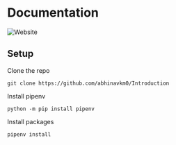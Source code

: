 # Documentation

![Website](https://img.shields.io/website?url=https%3A%2F%2Fabhinavkm0.github.io%2FIntroduction%2F&up_message=%E2%9C%85&up_color=green&down_message=%E2%9D%8C&down_color=red&style=flat-square&label=Docs&labelColor=grey&color=lightgreen&link=https%3A%2F%2Fabhinavkm0.github.io%2FIntroduction%2F)


## Setup

Clone the repo

```
git clone https://github.com/abhinavkm0/Introduction
```

Install pipenv

```
python -m pip install pipenv
```

Install packages

```
pipenv install
```